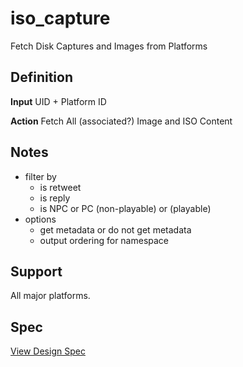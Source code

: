 # iso_capture
Fetch Disk Captures and Images from Platforms

## Definition

**Input**
UID + Platform ID

**Action**
Fetch All (associated?) Image and ISO Content

## Notes

- filter by
    - is retweet
    - is reply
    - is NPC or PC (non-playable) or (playable)
- options
    - get metadata or do not get metadata
    - output ordering for namespace

## Support
All major platforms.

## Spec

[View Design Spec](https://raw.githubusercontent.com/An-GG/iso_capture/main/design_spec.md)
